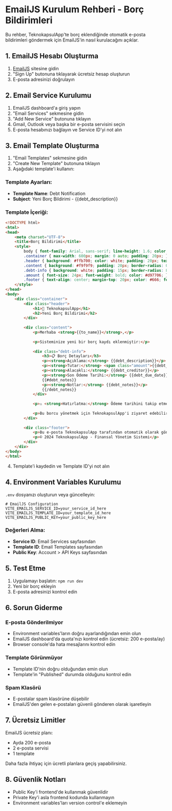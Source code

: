 # EmailJS Kurulum Rehberi - Borç Bildirimleri

Bu rehber, TeknokapsulApp'te borç eklendiğinde otomatik e-posta bildirimleri göndermek için EmailJS'in nasıl kurulacağını açıklar.

## 1. EmailJS Hesabı Oluşturma

1. [EmailJS](https://www.emailjs.com/) sitesine gidin
2. "Sign Up" butonuna tıklayarak ücretsiz hesap oluşturun
3. E-posta adresinizi doğrulayın

## 2. Email Service Kurulumu

1. EmailJS dashboard'a giriş yapın
2. "Email Services" sekmesine gidin
3. "Add New Service" butonuna tıklayın
4. Gmail, Outlook veya başka bir e-posta servisini seçin
5. E-posta hesabınızı bağlayın ve Service ID'yi not alın

## 3. Email Template Oluşturma

1. "Email Templates" sekmesine gidin
2. "Create New Template" butonuna tıklayın
3. Aşağıdaki template'i kullanın:

### Template Ayarları:
- **Template Name**: Debt Notification
- **Subject**: Yeni Borç Bildirimi - {{debt_description}}

### Template İçeriği:
```html
<!DOCTYPE html>
<html>
<head>
    <meta charset="UTF-8">
    <title>Borç Bildirimi</title>
    <style>
        body { font-family: Arial, sans-serif; line-height: 1.6; color: #333; }
        .container { max-width: 600px; margin: 0 auto; padding: 20px; }
        .header { background: #ffb700; color: white; padding: 20px; text-align: center; border-radius: 8px 8px 0 0; }
        .content { background: #f9f9f9; padding: 20px; border-radius: 0 0 8px 8px; }
        .debt-info { background: white; padding: 15px; border-radius: 8px; margin: 15px 0; }
        .amount { font-size: 24px; font-weight: bold; color: #d97706; }
        .footer { text-align: center; margin-top: 20px; color: #666; font-size: 12px; }
    </style>
</head>
<body>
    <div class="container">
        <div class="header">
            <h1>🏦 TeknokapsulApp</h1>
            <h2>Yeni Borç Bildirimi</h2>
        </div>
        
        <div class="content">
            <p>Merhaba <strong>{{to_name}}</strong>,</p>
            
            <p>Sisteminize yeni bir borç kaydı eklenmiştir:</p>
            
            <div class="debt-info">
                <h3>📋 Borç Detayları</h3>
                <p><strong>Açıklama:</strong> {{debt_description}}</p>
                <p><strong>Tutar:</strong> <span class="amount">{{debt_amount}}</span></p>
                <p><strong>Alacaklı:</strong> {{debt_creditor}}</p>
                <p><strong>Son Ödeme Tarihi:</strong> {{debt_due_date}}</p>
                {{#debt_notes}}
                <p><strong>Notlar:</strong> {{debt_notes}}</p>
                {{/debt_notes}}
            </div>
            
            <p>⚠️ <strong>Hatırlatma:</strong> Ödeme tarihini takip etmeyi unutmayın!</p>
            
            <p>Bu borcu yönetmek için TeknokapsulApp'i ziyaret edebilirsiniz.</p>
        </div>
        
        <div class="footer">
            <p>Bu e-posta TeknokapsulApp tarafından otomatik olarak gönderilmiştir.</p>
            <p>© 2024 TeknokapsulApp - Finansal Yönetim Sistemi</p>
        </div>
    </div>
</body>
</html>
```

4. Template'i kaydedin ve Template ID'yi not alın

## 4. Environment Variables Kurulumu

`.env` dosyanızı oluşturun veya güncelleyin:

```env
# EmailJS Configuration
VITE_EMAILJS_SERVICE_ID=your_service_id_here
VITE_EMAILJS_TEMPLATE_ID=your_template_id_here
VITE_EMAILJS_PUBLIC_KEY=your_public_key_here
```

### Değerleri Alma:
- **Service ID**: Email Services sayfasından
- **Template ID**: Email Templates sayfasından  
- **Public Key**: Account > API Keys sayfasından

## 5. Test Etme

1. Uygulamayı başlatın: `npm run dev`
2. Yeni bir borç ekleyin
3. E-posta adresinizi kontrol edin

## 6. Sorun Giderme

### E-posta Gönderilmiyor
- Environment variables'ların doğru ayarlandığından emin olun
- EmailJS dashboard'da quota'nızı kontrol edin (ücretsiz: 200 e-posta/ay)
- Browser console'da hata mesajlarını kontrol edin

### Template Görünmüyor
- Template ID'nin doğru olduğundan emin olun
- Template'in "Published" durumda olduğunu kontrol edin

### Spam Klasörü
- E-postalar spam klasörüne düşebilir
- EmailJS'den gelen e-postaları güvenli gönderen olarak işaretleyin

## 7. Ücretsiz Limitler

EmailJS ücretsiz planı:
- Ayda 200 e-posta
- 2 e-posta servisi
- 1 template

Daha fazla ihtiyaç için ücretli planlara geçiş yapabilirsiniz.

## 8. Güvenlik Notları

- Public Key'i frontend'de kullanmak güvenlidir
- Private Key'i asla frontend kodunda kullanmayın
- Environment variables'ları version control'e eklemeyin